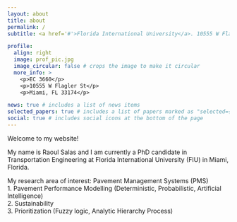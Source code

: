 ```yaml
---
layout: about
title: about
permalink: /
subtitle: <a href='#'>Florida International University</a>. 10555 W Flagler St, Miami, FL, 33174.

profile:
  align: right
  image: prof_pic.jpg
  image_circular: false # crops the image to make it circular
  more_info: >
    <p>EC 3660</p>
    <p>10555 W Flagler St</p>
    <p>Miami, FL 33174</p>

news: true # includes a list of news items
selected_papers: true # includes a list of papers marked as "selected={true}"
social: true # includes social icons at the bottom of the page
---
```


<p>Welcome to my website!</p>
My name is Raoul Salas and I am currently a PhD candidate in Transportation Engineering at Florida International University (FIU) in Miami, Florida.
<p>My research area of interest: Pavement Management Systems (PMS)<br>1. Pavement Performance Modelling (Deterministic, Probabilistic, Artificial Intelligence)<br>2. Sustainability<br>3. Prioritization (Fuzzy logic, Analytic Hierarchy Process)</p>





